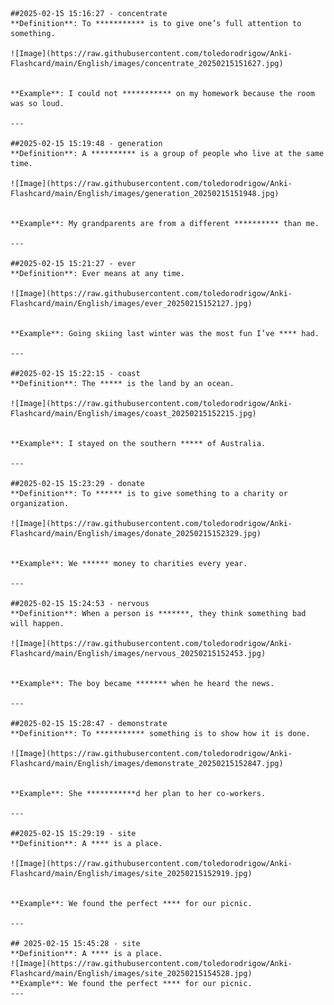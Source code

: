 
    ##2025-02-15 15:16:27 - concentrate
    **Definition**: To *********** is to give one’s full attention to something.
    
    ![Image](https://raw.githubusercontent.com/toledorodrigow/Anki-Flashcard/main/English/images/concentrate_20250215151627.jpg)


    **Example**: I could not *********** on my homework because the room was so loud.
    
    ---
    
    ##2025-02-15 15:19:48 - generation
    **Definition**: A ********** is a group of people who live at the same time.
    
    ![Image](https://raw.githubusercontent.com/toledorodrigow/Anki-Flashcard/main/English/images/generation_20250215151948.jpg)


    **Example**: My grandparents are from a different ********** than me.
    
    ---
    
    ##2025-02-15 15:21:27 - ever
    **Definition**: Ever means at any time.
    
    ![Image](https://raw.githubusercontent.com/toledorodrigow/Anki-Flashcard/main/English/images/ever_20250215152127.jpg)


    **Example**: Going skiing last winter was the most fun I’ve **** had.
    
    ---
    
    ##2025-02-15 15:22:15 - coast
    **Definition**: The ***** is the land by an ocean.
    
    ![Image](https://raw.githubusercontent.com/toledorodrigow/Anki-Flashcard/main/English/images/coast_20250215152215.jpg)


    **Example**: I stayed on the southern ***** of Australia.
    
    ---
    
    ##2025-02-15 15:23:29 - donate
    **Definition**: To ****** is to give something to a charity or organization.
    
    ![Image](https://raw.githubusercontent.com/toledorodrigow/Anki-Flashcard/main/English/images/donate_20250215152329.jpg)


    **Example**: We ****** money to charities every year.
    
    ---
    
    ##2025-02-15 15:24:53 - nervous
    **Definition**: When a person is *******, they think something bad will happen.
    
    ![Image](https://raw.githubusercontent.com/toledorodrigow/Anki-Flashcard/main/English/images/nervous_20250215152453.jpg)


    **Example**: The boy became ******* when he heard the news.
    
    ---
    
    ##2025-02-15 15:28:47 - demonstrate
    **Definition**: To *********** something is to show how it is done.
    
    ![Image](https://raw.githubusercontent.com/toledorodrigow/Anki-Flashcard/main/English/images/demonstrate_20250215152847.jpg)


    **Example**: She ***********d her plan to her co-workers.
    
    ---
    
    ##2025-02-15 15:29:19 - site
    **Definition**: A **** is a place.
    
    ![Image](https://raw.githubusercontent.com/toledorodrigow/Anki-Flashcard/main/English/images/site_20250215152919.jpg)


    **Example**: We found the perfect **** for our picnic.
    
    ---
    
    ## 2025-02-15 15:45:28 - site
    **Definition**: A **** is a place.
    ![Image](https://raw.githubusercontent.com/toledorodrigow/Anki-Flashcard/main/English/images/site_20250215154528.jpg)
    **Example**: We found the perfect **** for our picnic.
    ---
    